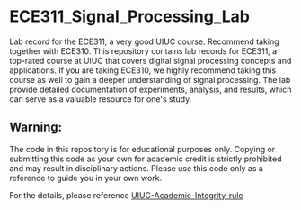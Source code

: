 # ECE311_Signal_Processing_Lab
Lab record for the ECE311, a very good UIUC course. Recommend taking together with ECE310. 
This repository contains lab records for ECE311, a top-rated course at UIUC that covers digital signal processing concepts and applications. If you are taking ECE310, we highly recommend taking this course as well to gain a deeper understanding of signal processing. The lab provide detailed documentation of  experiments, analysis, and results, which can serve as a valuable resource for one's study. 
## Warning: 
The code in this repository is for educational purposes only. Copying or submitting this code as your own for academic credit is strictly prohibited and may result in disciplinary actions. Please use this code only as a reference to guide you in your own work.

For the details, please reference [UIUC-Academic-Integrity-rule](https://github.com/Violet24K/UIUC-Academic-Integrity)
